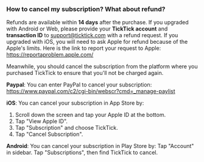 ### How to cancel my subscription? What about refund?

Refunds are available within **14 days** after the purchase. If you upgraded with Android or Web, please provide your **TickTick account** and **transaction ID** to support@ticktick.com with a refund request. If you upgraded with iOS, you will need to ask Apple for refund because of the Apple's limits. Here is the link to report your request to Apple: https://reportaproblem.apple.com/ 

Meanwhile, you should cancel the subscription from the platform where you purchased TickTick to ensure that you'll not be charged again.


**Paypal**:
You can enter PayPal to cancel your subscription:
https://www.paypal.com/c2/cgi-bin/webscr?cmd=_manage-paylist

**iOS**:
You can cancel your subscription in App Store by:
1. Scroll down the screen and tap your Apple ID at the bottom.
2. Tap "View Apple ID".
3. Tap "Subscription" and choose TickTick.
4. Tap "Cancel Subscription".

**Android**:
You can cancel your subscription in Play Store by:
Tap "Account" in sidebar.
Tap "Subscriptions", then find TickTick to cancel.
